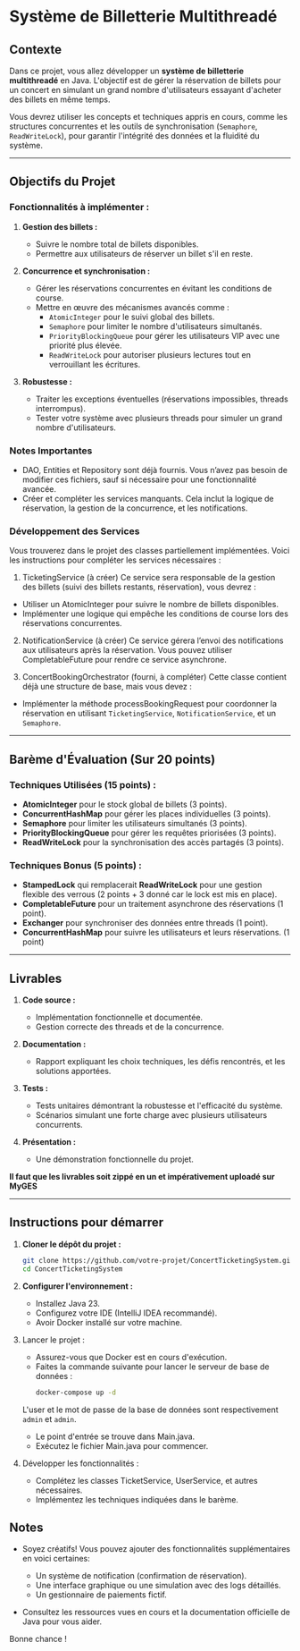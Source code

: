 # Système de Billetterie Multithreadé

## Contexte

Dans ce projet, vous allez développer un **système de billetterie multithreadé** en Java. L'objectif est de gérer la réservation de billets pour un concert en simulant un grand nombre d'utilisateurs essayant d'acheter des billets en même temps.

Vous devrez utiliser les concepts et techniques appris en cours, comme les structures 
concurrentes et les outils de synchronisation (`Semaphore`, `ReadWriteLock`), pour garantir 
l'intégrité des données et la fluidité du système.

---

## Objectifs du Projet

### Fonctionnalités à implémenter :
1. **Gestion des billets :**
   - Suivre le nombre total de billets disponibles.
   - Permettre aux utilisateurs de réserver un billet s'il en reste.

2. **Concurrence et synchronisation :**
   - Gérer les réservations concurrentes en évitant les conditions de course.
   - Mettre en œuvre des mécanismes avancés comme :
      - `AtomicInteger` pour le suivi global des billets.
      - `Semaphore` pour limiter le nombre d'utilisateurs simultanés.
      - `PriorityBlockingQueue` pour gérer les utilisateurs VIP avec une priorité plus élevée.
      - `ReadWriteLock` pour autoriser plusieurs lectures tout en verrouillant les écritures.

3. **Robustesse :**
   - Traiter les exceptions éventuelles (réservations impossibles, threads interrompus).
   - Tester votre système avec plusieurs threads pour simuler un grand nombre d'utilisateurs.

### Notes Importantes
- DAO, Entities et Repository sont déjà fournis. Vous n’avez pas besoin de modifier ces fichiers, 
sauf si nécessaire pour une fonctionnalité avancée.
-  Créer et compléter les services manquants. Cela inclut la logique de réservation, la gestion 
  de la concurrence, et les notifications.

### Développement des Services

Vous trouverez dans le projet des classes partiellement implémentées. Voici les instructions pour compléter les services nécessaires :

1.	TicketingService (à créer)
Ce service sera responsable de la gestion des billets (suivi des billets restants, réservation), 
     vous devrez :
- Utiliser un AtomicInteger pour suivre le nombre de billets disponibles.
- Implémenter une logique qui empêche les conditions de course lors des réservations concurrentes.

2.	NotificationService (à créer)
Ce service gérera l’envoi des notifications aux utilisateurs après la réservation. Vous pouvez utiliser CompletableFuture pour rendre ce service asynchrone.

3.	ConcertBookingOrchestrator (fourni, à compléter)
Cette classe contient déjà une structure de base, mais vous devez :
- Implémenter la méthode processBookingRequest pour coordonner la réservation en utilisant 
     `TicketingService`, `NotificationService`, et un `Semaphore`.
---

## Barème d'Évaluation (Sur 20 points)

### Techniques Utilisées (15 points) :
- **AtomicInteger** pour le stock global de billets (3 points).
- **ConcurrentHashMap** pour gérer les places individuelles (3 points).
- **Semaphore** pour limiter les utilisateurs simultanés (3 points).
- **PriorityBlockingQueue** pour gérer les requêtes priorisées (3 points).
- **ReadWriteLock** pour la synchronisation des accès partagés (3 points).

### Techniques Bonus (5 points) :
- **StampedLock** qui remplacerait **ReadWriteLock** pour une gestion flexible des verrous (2 
  points + 3 donné car le lock est mis en place).
- **CompletableFuture** pour un traitement asynchrone des réservations (1 point).
- **Exchanger** pour synchroniser des données entre threads (1 point).
- **ConcurrentHashMap** pour suivre les utilisateurs et leurs réservations. (1 point)

---

## Livrables

1. **Code source :**
   - Implémentation fonctionnelle et documentée.
   - Gestion correcte des threads et de la concurrence.

2. **Documentation :**
   - Rapport expliquant les choix techniques, les défis rencontrés, et les solutions apportées.

3. **Tests :**
   - Tests unitaires démontrant la robustesse et l'efficacité du système.
   - Scénarios simulant une forte charge avec plusieurs utilisateurs concurrents.

4. **Présentation :**
   - Une démonstration fonctionnelle du projet.

**Il faut que les livrables soit zippé en un et impérativement uploadé sur MyGES**

---

## Instructions pour démarrer

1. **Cloner le dépôt du projet :**
   ```bash
   git clone https://github.com/votre-projet/ConcertTicketingSystem.git
   cd ConcertTicketingSystem
   ```
   
2. **Configurer l'environnement :**
   - Installez Java 23.
   - Configurez votre IDE (IntelliJ IDEA recommandé).
   - Avoir Docker installé sur votre machine.

3. Lancer le projet :

   - Assurez-vous que Docker est en cours d'exécution.
   - Faites la commande suivante pour lancer le serveur de base de données :
     ```bash
     docker-compose up -d
     ```
   L'user et le mot de passe de la base de données sont respectivement `admin` et `admin`.

   - Le point d'entrée se trouve dans Main.java.
   - Exécutez le fichier Main.java pour commencer.

3. Développer les fonctionnalités :

   - Complétez les classes TicketService, UserService, et autres nécessaires.
   - Implémentez les techniques indiquées dans le barème.
   
## Notes
- Soyez créatifs! Vous pouvez ajouter des fonctionnalités supplémentaires en voici certaines:
   -   Un système de notification (confirmation de réservation).
   - Une interface graphique ou une simulation avec des logs détaillés.
   -   Un gestionnaire de paiements fictif.

- Consultez les ressources vues en cours et la documentation officielle de Java pour vous aider.
      
Bonne chance !



